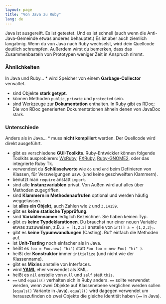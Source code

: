 ```yaml
---
layout: page
title: "Von Java zu Ruby"
lang: de
---
```


Java ist ausgereift. Es ist getestet. Und es ist schnell (auch wenn die
Anti-Java-Gemeinde etwas anderes behauptet.) Es ist aber auch ziemlich
langatmig. Wenn du von Java nach Ruby wechselst, wird dein Quellcode
deutlich schrumpfen. Außerdem wirst du bemerken, dass das
Zusammenbasteln von Prototypen weniger Zeit in Anspruch nimmt.

### Ähnlichkeiten

 In Java und Ruby… * wird Speicher von einem **Garbage-Collector** verwaltet.
* sind Objekte **stark getypt**.
* können Methoden `public`, `private` und `protected` sein.
* sind Werkzeuge zur **Dokumentation** enthalten. In Ruby gibt es RDoc;
  Die von RDoc generierten Dokumentationen ähneln denen von JavaDoc
  stark.

### Unterschiede

 Anders als in Java… * muss **nicht kompiliert** werden. Der Quellcode wird direkt
  ausgeführt.
* gibt es verschiedene **GUI-Toolkits**. Ruby-Entwickler können folgende
  Toolkits ausprobieren: [WxRuby][1], [FXRuby][2], [Ruby-GNOME2][3],
  oder das integrierte Ruby Tk.
* verwendest du **Schlüsselworte** wie `do` und `end` beim Definieren
  von Klassen, für Verzweigungen usw. (und keine geschweiften Klammern).
* benutzt man `require` anstatt `import`.
* sind alle **Instanzvariablen** privat. Von Außen wird auf alles über
  Methoden zugegriffen.
* sind **Klammern in Methodenaufrufen** optional und werden häufig
  weggelassen.
* ist **alles ein Objekt**, auch Zahlen wie `2` und `3.14159`.
* gibt es **keine statische Typprüfung**.
* sind **Variablennamen** lediglich Bezeichner. Sie haben keinen Typ.
* gibt es **keine Typdeklarationen**. Du brauchst nur einer neuen
  Variable etwas zuzuweisen, z.B. `a = [1,2,3]` anstelle von `int[] a =
  {1,2,3};`.
* gibt es **keine Typumwandlungen** (Casting). Ruf’ einfach die Methoden
  auf.
* ist **Unit-Testing** noch einfacher als in Java.
* heißt es `foo = Foo.new( "hi")` statt `Foo foo = new Foo( "hi" )`.
* heißt der **Konstruktor** immer `initialize` (und nicht wie der
  Klassenname).
* gibt es **Mixins** anstelle von Interfaces.
* wird [**YAML**][4] eher verwendet als XML.
* heißt es `nil` anstelle von `null` und `self` statt `this`.
* `==` und `equals()` verhalten sich in Ruby anders. `==` sollte
  verwendet werden, wenn zwei Objekte auf Klassenebene verglichen werden
  sollen (`equals()` Variante in Java). `equal?()` wird dagegen
  verwendet um herauszufinden ob zwei Objekte die gleiche Identität
  haben (`==` in Java).



[1]: http://wxruby.rubyforge.org/wiki/wiki.pl 
[2]: http://www.fxruby.org/ 
[3]: http://ruby-gnome2.sourceforge.jp/ 
[4]: http://yaml.org 
